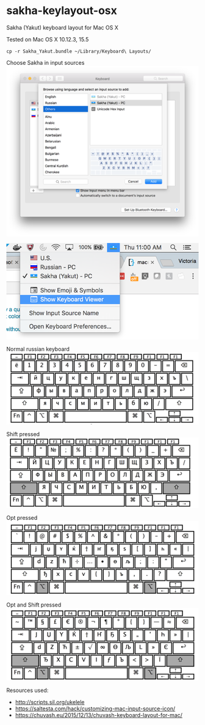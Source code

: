 # sakha-keylayout-osx
Sakha (Yakut) keyboard layout for Mac OS X

Tested on Mac OS X 10.12.3, 15.5

```
cp -r Sakha_Yakut.bundle ~/Library/Keyboard\ Layouts/
```

Choose Sakha in input sources
![image](/readme_images/input_sources.png? "Input Sources")


![image](/readme_images/desktop_view.png? "Icon View")


Normal russian keyboard
![image](/readme_images/normal_cyrillic.png? "Normal Russian Keyboard")


Shift pressed
![image](/readme_images/shift_pressed.png? "Shift pressed")


Opt pressed
![image](/readme_images/opt_pressed.png? "Opt Pressed")

Opt and Shift pressed
![image](/readme_images/opt_shift_pressed.png? "Opt Shift Pressed")


Resources used:
* http://scripts.sil.org/ukelele
* https://saltesta.com/hack/customizing-mac-input-source-icon/
* https://chuvash.eu/2015/12/13/chuvash-keyboard-layout-for-mac/ 
